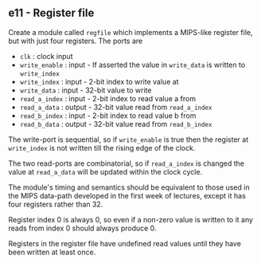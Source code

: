 e11 - Register file
-------------------

Create a module called `regfile` which implements a MIPS-like
register file, but with just four registers. The ports are 

- `clk` : clock input
- `write_enable` : input - If asserted the value in `write_data` is written to `write_index`
- `write_index` : input - 2-bit index to write value at
- `write_data` : input - 32-bit value to write 
- `read_a_index` : input - 2-bit index to read value a from
- `read_a_data` : output - 32-bit value read from `read_a_index`
- `read_b_index` : input - 2-bit index to read value b from
- `read_b_data` : output - 32-bit value read from `read_b_index`

The write-port is sequential, so if `write_enable` is true then the
register at `write_index` is not written till the rising edge of the clock.

The two read-ports are combinatorial, so if `read_a_index` is changed
the value at `read_a_data` will be updated within the clock cycle.

The module's timing and semantics should be equivalent to those used in the
MIPS data-path developed in the first week of lectures, except it has four
registers rather than 32.

Register index 0 is always 0, so even if a non-zero value is written to it
any reads from index 0 should always produce 0.

Registers in the register file have undefined read values until they have
been written at least once.